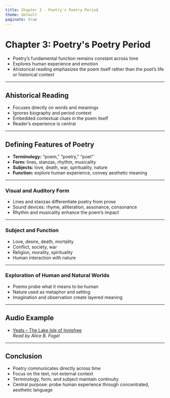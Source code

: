 ```yaml
---
title: Chapter 3 - Poetry's Poetry Period
theme: default
paginate: true
---
```


# Chapter 3: Poetry's Poetry Period

- Poetry’s fundamental function remains constant across time  
- Explores human experience and emotion  
- Ahistorical reading emphasizes the poem itself rather than the poet’s life or historical context

---

## Ahistorical Reading

- Focuses directly on words and meanings  
- Ignores biography and period context  
- Embedded contextual clues in the poem itself  
- Reader’s experience is central

---

## Defining Features of Poetry

- **Terminology:** “poem,” “poetry,” “poet”  
- **Form:** lines, stanzas, rhythm, musicality  
- **Subjects:** love, death, war, spirituality, nature  
- **Function:** explore human experience, convey aesthetic meaning

---

### Visual and Auditory Form

- Lines and stanzas differentiate poetry from prose  
- Sound devices: rhyme, alliteration, assonance, consonance  
- Rhythm and musicality enhance the poem’s impact

---

### Subject and Function

- Love, desire, death, mortality  
- Conflict, society, war  
- Religion, morality, spirituality  
- Human interaction with nature  

---

### Exploration of Human and Natural Worlds

- Poems probe what it means to be human  
- Nature used as metaphor and setting  
- Imagination and observation create layered meaning

---

## Audio Example

- [Yeats – The Lake Isle of Innisfree](https://pressbooks.pub/app/uploads/sites/4442/2019/09/Yeats-Innisfree.m4a)  
  *Read by Alice B. Fogel*

---

## Conclusion

- Poetry communicates directly across time  
- Focus on the text, not external context  
- Terminology, form, and subject maintain continuity  
- Central purpose: probe human experience through concentrated, aesthetic language
